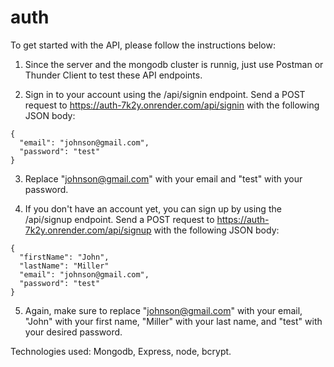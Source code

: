 # auth

To get started with the API, please follow the instructions below:

1. Since the server and the mongodb cluster is runnig, just use Postman or Thunder Client to test these API endpoints.

2. Sign in to your account using the /api/signin endpoint. Send a POST request to https://auth-7k2y.onrender.com/api/signin with the following JSON body:
```
{
  "email": "johnson@gmail.com",
  "password": "test"
}
```

3. Replace "johnson@gmail.com" with your email and "test" with your password.

4. If you don't have an account yet, you can sign up by using the /api/signup endpoint. Send a POST request to https://auth-7k2y.onrender.com/api/signup with the following JSON body:
```
{
  "firstName": "John",
  "lastName": "Miller"
  "email": "johnson@gmail.com",
  "password": "test"
}
```

5. Again, make sure to replace "johnson@gmail.com" with your email, "John" with your first name, "Miller" with your last name, and "test" with your desired password.

Technologies used: Mongodb, Express, node, bcrypt.
